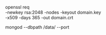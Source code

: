 openssl req \
 -newkey rsa:2048 -nodes -keyout domain.key \
 -x509 -days 365 -out domain.crt

mongod --dbpath /data/<path> --port <port no>
